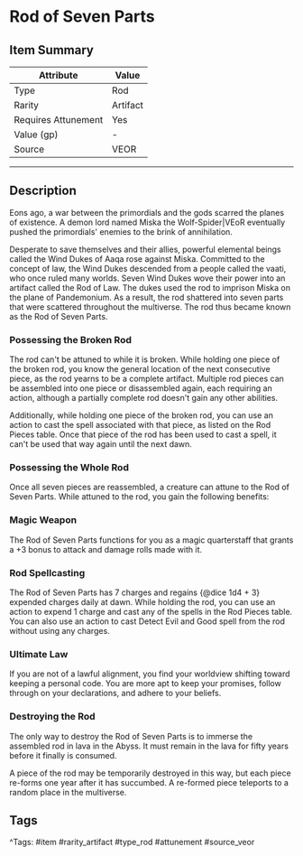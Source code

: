 # Rod of Seven Parts

## Item Summary

| Attribute            | Value                        |
|----------------------|------------------------------|
| Type                 | Rod |
| Rarity               | Artifact             |
| Requires Attunement  | Yes                |
| Value (gp)           | -    |
| Source               | VEOR |

---

## Description

Eons ago, a war between the primordials and the gods scarred the planes of existence. A demon lord named Miska the Wolf-Spider|VEoR eventually pushed the primordials' enemies to the brink of annihilation.

Desperate to save themselves and their allies, powerful elemental beings called the Wind Dukes of Aaqa rose against Miska. Committed to the concept of law, the Wind Dukes descended from a people called the vaati, who once ruled many worlds. Seven Wind Dukes wove their power into an artifact called the Rod of Law. The dukes used the rod to imprison Miska on the plane of Pandemonium. As a result, the rod shattered into seven parts that were scattered throughout the multiverse. The rod thus became known as the Rod of Seven Parts.

### Possessing the Broken Rod

The rod can't be attuned to while it is broken. While holding one piece of the broken rod, you know the general location of the next consecutive piece, as the rod yearns to be a complete artifact. Multiple rod pieces can be assembled into one piece or disassembled again, each requiring an action, although a partially complete rod doesn't gain any other abilities.

Additionally, while holding one piece of the broken rod, you can use an action to cast the spell associated with that piece, as listed on the Rod Pieces table. Once that piece of the rod has been used to cast a spell, it can't be used that way again until the next dawn.

### Possessing the Whole Rod

Once all seven pieces are reassembled, a creature can attune to the Rod of Seven Parts. While attuned to the rod, you gain the following benefits:

### Magic Weapon

The Rod of Seven Parts functions for you as a magic quarterstaff that grants a +3 bonus to attack and damage rolls made with it.

### Rod Spellcasting

The Rod of Seven Parts has 7 charges and regains {@dice 1d4 + 3} expended charges daily at dawn. While holding the rod, you can use an action to expend 1 charge and cast any of the spells in the Rod Pieces table. You can also use an action to cast Detect Evil and Good spell from the rod without using any charges.

### Ultimate Law

If you are not of a lawful alignment, you find your worldview shifting toward keeping a personal code. You are more apt to keep your promises, follow through on your declarations, and adhere to your beliefs.

### Destroying the Rod

The only way to destroy the Rod of Seven Parts is to immerse the assembled rod in lava in the Abyss. It must remain in the lava for fifty years before it finally is consumed.

A piece of the rod may be temporarily destroyed in this way, but each piece re-forms one year after it has succumbed. A re-formed piece teleports to a random place in the multiverse.

## Tags

^Tags: #item #rarity_artifact #type_rod #attunement #source_veor